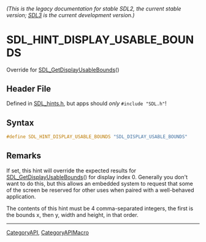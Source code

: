 ###### (This is the legacy documentation for stable SDL2, the current stable version; [SDL3](https://wiki.libsdl.org/SDL3/) is the current development version.)
# SDL_HINT_DISPLAY_USABLE_BOUNDS

Override for [SDL_GetDisplayUsableBounds](SDL_GetDisplayUsableBounds)()

## Header File

Defined in [SDL_hints.h](https://github.com/libsdl-org/SDL/blob/SDL2/include/SDL_hints.h), but apps should _only_ `#include "SDL.h"`!

## Syntax

```c
#define SDL_HINT_DISPLAY_USABLE_BOUNDS "SDL_DISPLAY_USABLE_BOUNDS"
```

## Remarks

If set, this hint will override the expected results for
[SDL_GetDisplayUsableBounds](SDL_GetDisplayUsableBounds)() for display
index 0. Generally you don't want to do this, but this allows an embedded
system to request that some of the screen be reserved for other uses when
paired with a well-behaved application.

The contents of this hint must be 4 comma-separated integers, the first is
the bounds x, then y, width and height, in that order.

----
[CategoryAPI](CategoryAPI), [CategoryAPIMacro](CategoryAPIMacro)

